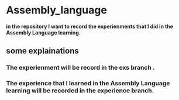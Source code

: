 # Assembly_language

**in the repository I want to record the experienments that I did in the Assembly Language learning.**

## some explainations

### The experienment will be record in the exs branch .
### The experience that I learned in the Assembly Language learning  will be recorded in the experience branch.
